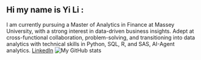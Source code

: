 ## Hi my name is Yi Li : 
I am currently pursuing a Master of Analytics in Finance at Massey University, with a strong interest in data-driven business insights. Adept at cross-functional collaboration, problem-solving, and transitioning into data analytics with technical skills in Python, SQL, R, and SAS, AI-Agent analytics.
[LinkedIn]([https://www.linkedin.com](https://www.linkedin.com/feed/))  
![My GitHub stats](https://github-readme-stats.vercel.app/api?username=lilyokyoung&show_icons=true)

<!--
**lilyokyoung/lilyokyoung** is a ✨ _special_ ✨ repository because its `README.md` (this file) appears on your GitHub profile.

Here are some ideas to get you started:

- 🔭 I’m currently working on ...
- 🌱 I’m currently learning ...
- 👯 I’m looking to collaborate on ...
- 🤔 I’m looking for help with ...
- 💬 Ask me about ...
- 📫 How to reach me: ...
- 😄 Pronouns: ...
- ⚡ Fun fact: ...
-->
